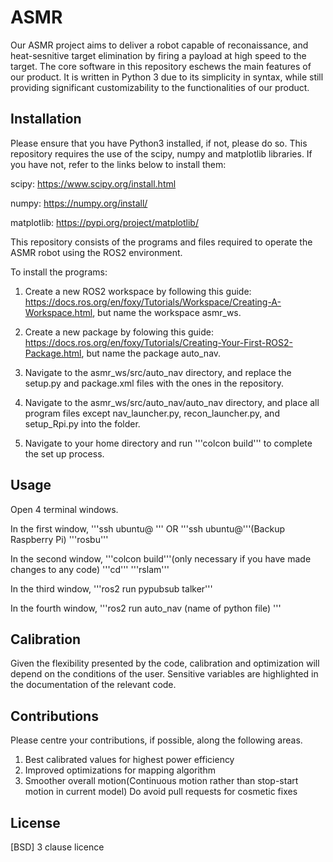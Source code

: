 # ASMR

Our ASMR project aims to deliver a robot capable of reconaissance, and heat-sesnitive target elimination
by firing a payload at high speed to the target. The core software in this repository eschews the main
features of our product. It is written in Python 3 due to its simplicity in syntax, while still providing
significant customizability to the functionalities of our product.

## Installation

Please ensure that you have Python3 installed, if not, please do so.
This repository requires the use of the scipy, numpy and matplotlib libraries.
If you have not, refer to the links below to install them:

scipy: https://www.scipy.org/install.html

numpy: https://numpy.org/install/

matplotlib: https://pypi.org/project/matplotlib/


This repository consists of the programs and files required to operate the ASMR robot using the ROS2 environment.

To install the programs:

1. Create a new ROS2 workspace by following this guide: https://docs.ros.org/en/foxy/Tutorials/Workspace/Creating-A-Workspace.html, but name the workspace asmr_ws.

2. Create a new package by folowing this guide: https://docs.ros.org/en/foxy/Tutorials/Creating-Your-First-ROS2-Package.html, but name the package auto_nav.

3. Navigate to the asmr_ws/src/auto_nav directory, and replace the setup.py and package.xml files with the ones in the repository.

4. Navigate to the asmr_ws/src/auto_nav/auto_nav directory, and place all program files except nav_launcher.py, recon_launcher.py, and setup_Rpi.py into the folder.

5. Navigate to your home directory and run 
'''colcon build''' 
to complete the set up process.

## Usage

Open 4 terminal windows.

In the first window,
'''ssh ubuntu@ ''' OR '''ssh ubuntu@'''(Backup Raspberry Pi)
'''rosbu'''

In the second window,
'''colcon build'''(only necessary if you have made changes to any code)
'''cd'''
'''rslam'''

In the third window,
'''ros2 run pypubsub talker'''

In the fourth window,
'''ros2 run auto_nav (name of python file) '''

## Calibration
Given the flexibility presented by the code, calibration and optimization will depend on
the conditions of the user. Sensitive variables are highlighted in the documentation of the
relevant code.

## Contributions
Please centre your contributions, if possible, along the following areas.
1. Best calibrated values for highest power efficiency
2. Improved optimizations for mapping algorithm
3. Smoother overall motion(Continuous motion rather than stop-start motion in current model)
Do avoid pull requests for cosmetic fixes


## License
[BSD] 3 clause licence






